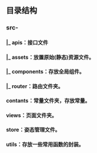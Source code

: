 ## 目录结构 

### src-

#### |_ apis：接口文件

#### |_ assets：放置原始(静态)资源文件。

#### |_ components：存放全局组件。

#### |_ router：路由文件夹。

#### contants：常量文件夹，存放常量。

#### views：页面文件夹。

#### store：姿态管理文件。

#### utils：存放一些常用函数的封装。